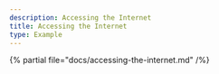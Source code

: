 ```yaml
---
description: Accessing the Internet
title: Accessing the Internet
type: Example
---
```


{% partial file="docs/accessing-the-internet.md" /%}